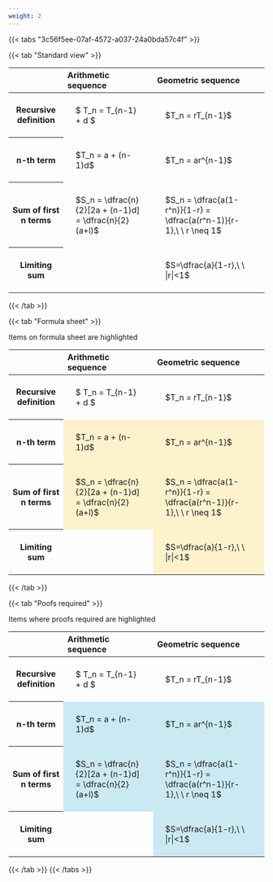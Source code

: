 ```yaml
---
weight: 2
---
```


{{< tabs "3c56f5ee-07af-4572-a037-24a0bda57c4f" >}}

{{< tab "Standard view" >}}

<style type="text/css">
#T_de740 th.col_heading {
  text-align: left;
  font-size: 1em;
}
#T_de740 td {
  text-align: left;
  font-size: 1em;
  padding: 1.5em;
}
</style>
<table id="T_de740">
  <thead>
    <tr>
      <th class="blank level0" >&nbsp;</th>
      <th id="T_de740_level0_col0" class="col_heading level0 col0" >Arithmetic sequence</th>
      <th id="T_de740_level0_col1" class="col_heading level0 col1" >Geometric sequence</th>
    </tr>
  </thead>
  <tbody>
    <tr>
      <th id="T_de740_level0_row0" class="row_heading level0 row0" >Recursive definition</th>
      <td id="T_de740_row0_col0" class="data row0 col0" >$ T_n = T_{n-1} + d $</td>
      <td id="T_de740_row0_col1" class="data row0 col1" >$T_n = rT_{n-1}$</td>
    </tr>
    <tr>
      <th id="T_de740_level0_row1" class="row_heading level0 row1" >n-th term</th>
      <td id="T_de740_row1_col0" class="data row1 col0" >$T_n = a + (n-1)d$</td>
      <td id="T_de740_row1_col1" class="data row1 col1" >$T_n = ar^{n-1}$</td>
    </tr>
    <tr>
      <th id="T_de740_level0_row2" class="row_heading level0 row2" >Sum of first n terms</th>
      <td id="T_de740_row2_col0" class="data row2 col0" >$S_n = \dfrac{n}{2}[2a + (n-1)d] = \dfrac{n}{2}(a+l)$</td>
      <td id="T_de740_row2_col1" class="data row2 col1" >$S_n = \dfrac{a(1-r^n)}{1-r} = \dfrac{a(r^n-1)}{r-1},\ \  r \neq 1$</td>
    </tr>
    <tr>
      <th id="T_de740_level0_row3" class="row_heading level0 row3" >Limiting sum</th>
      <td id="T_de740_row3_col0" class="data row3 col0" ></td>
      <td id="T_de740_row3_col1" class="data row3 col1" >$S=\dfrac{a}{1-r},\ \ |r|<1$</td>
    </tr>
  </tbody>
</table>
{{< /tab >}}

{{< tab "Formula sheet" >}}

Items on formula sheet are highlighted 
<br>
<style type="text/css">
#T_9a29d th.col_heading {
  text-align: left;
  font-size: 1em;
}
#T_9a29d td {
  text-align: left;
  font-size: 1em;
  padding: 1.5em;
}
#T_9a29d_row0_col0, #T_9a29d_row0_col1, #T_9a29d_row3_col0 {
  background-color: rgba(0,0,0,0);
}
#T_9a29d_row1_col0, #T_9a29d_row1_col1, #T_9a29d_row2_col0, #T_9a29d_row2_col1, #T_9a29d_row3_col1 {
  background-color: rgba(255,194,10, 0.2);
}
</style>
<table id="T_9a29d">
  <thead>
    <tr>
      <th class="blank level0" >&nbsp;</th>
      <th id="T_9a29d_level0_col0" class="col_heading level0 col0" >Arithmetic sequence</th>
      <th id="T_9a29d_level0_col1" class="col_heading level0 col1" >Geometric sequence</th>
    </tr>
  </thead>
  <tbody>
    <tr>
      <th id="T_9a29d_level0_row0" class="row_heading level0 row0" >Recursive definition</th>
      <td id="T_9a29d_row0_col0" class="data row0 col0" >$ T_n = T_{n-1} + d $</td>
      <td id="T_9a29d_row0_col1" class="data row0 col1" >$T_n = rT_{n-1}$</td>
    </tr>
    <tr>
      <th id="T_9a29d_level0_row1" class="row_heading level0 row1" >n-th term</th>
      <td id="T_9a29d_row1_col0" class="data row1 col0" >$T_n = a + (n-1)d$</td>
      <td id="T_9a29d_row1_col1" class="data row1 col1" >$T_n = ar^{n-1}$</td>
    </tr>
    <tr>
      <th id="T_9a29d_level0_row2" class="row_heading level0 row2" >Sum of first n terms</th>
      <td id="T_9a29d_row2_col0" class="data row2 col0" >$S_n = \dfrac{n}{2}[2a + (n-1)d] = \dfrac{n}{2}(a+l)$</td>
      <td id="T_9a29d_row2_col1" class="data row2 col1" >$S_n = \dfrac{a(1-r^n)}{1-r} = \dfrac{a(r^n-1)}{r-1},\ \  r \neq 1$</td>
    </tr>
    <tr>
      <th id="T_9a29d_level0_row3" class="row_heading level0 row3" >Limiting sum</th>
      <td id="T_9a29d_row3_col0" class="data row3 col0" ></td>
      <td id="T_9a29d_row3_col1" class="data row3 col1" >$S=\dfrac{a}{1-r},\ \ |r|<1$</td>
    </tr>
  </tbody>
</table>
{{< /tab >}}

{{< tab "Poofs required" >}}

Items where proofs required are highlighted 
<br>
<style type="text/css">
#T_70987 th.col_heading {
  text-align: left;
  font-size: 1em;
}
#T_70987 td {
  text-align: left;
  font-size: 1em;
  padding: 1.5em;
}
#T_70987_row0_col0, #T_70987_row0_col1, #T_70987_row3_col0 {
  background-color: rgba(0,0,0,0);
}
#T_70987_row1_col0, #T_70987_row1_col1, #T_70987_row2_col0, #T_70987_row2_col1, #T_70987_row3_col1 {
  background-color: rgba(0,150,200, 0.2);
}
</style>
<table id="T_70987">
  <thead>
    <tr>
      <th class="blank level0" >&nbsp;</th>
      <th id="T_70987_level0_col0" class="col_heading level0 col0" >Arithmetic sequence</th>
      <th id="T_70987_level0_col1" class="col_heading level0 col1" >Geometric sequence</th>
    </tr>
  </thead>
  <tbody>
    <tr>
      <th id="T_70987_level0_row0" class="row_heading level0 row0" >Recursive definition</th>
      <td id="T_70987_row0_col0" class="data row0 col0" >$ T_n = T_{n-1} + d $</td>
      <td id="T_70987_row0_col1" class="data row0 col1" >$T_n = rT_{n-1}$</td>
    </tr>
    <tr>
      <th id="T_70987_level0_row1" class="row_heading level0 row1" >n-th term</th>
      <td id="T_70987_row1_col0" class="data row1 col0" >$T_n = a + (n-1)d$</td>
      <td id="T_70987_row1_col1" class="data row1 col1" >$T_n = ar^{n-1}$</td>
    </tr>
    <tr>
      <th id="T_70987_level0_row2" class="row_heading level0 row2" >Sum of first n terms</th>
      <td id="T_70987_row2_col0" class="data row2 col0" >$S_n = \dfrac{n}{2}[2a + (n-1)d] = \dfrac{n}{2}(a+l)$</td>
      <td id="T_70987_row2_col1" class="data row2 col1" >$S_n = \dfrac{a(1-r^n)}{1-r} = \dfrac{a(r^n-1)}{r-1},\ \  r \neq 1$</td>
    </tr>
    <tr>
      <th id="T_70987_level0_row3" class="row_heading level0 row3" >Limiting sum</th>
      <td id="T_70987_row3_col0" class="data row3 col0" ></td>
      <td id="T_70987_row3_col1" class="data row3 col1" >$S=\dfrac{a}{1-r},\ \ |r|<1$</td>
    </tr>
  </tbody>
</table>
{{< /tab >}}
{{< /tabs >}}